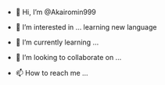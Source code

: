 - 👋 Hi, I’m @Akairomin999
- 👀 I’m interested in ... learning new language
- 🌱 I’m currently learning ...

- 💞️ I’m looking to collaborate on ...
- 📫 How to reach me ...

<!---
Akairomin999/Akairomin999 is a ✨ special ✨ repository because its `README.md` (this file) appears on your GitHub profile.
You can click the Preview link to take a look at your changes.
--->

